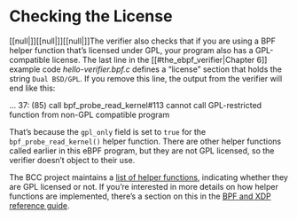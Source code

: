 # Checking the License

[[null|]][[null|]][[null|]]The verifier also checks that if you are using a BPF helper function that’s licensed under GPL, your program also has a GPL-compatible license. The last line in the [[#the_ebpf_verifier|Chapter 6]] example code _hello-verifier.bpf.c_ defines a “license” section that holds the string `Dual BSD/GPL`. If you remove this line, the output from the verifier will end like this:

...
37: (85) call bpf\_probe\_read\_kernel#113
cannot call GPL-restricted function from non-GPL compatible program

That’s because the `gpl_only` field is set to `true` for the `bpf_probe_read_kernel()` helper function. There are other helper functions called earlier in this eBPF program, but they are not GPL licensed, so the verifier doesn’t object to their use.

The BCC project maintains a [list of helper functions](https://oreil.ly/mCpvB), indicating whether they are GPL licensed or not. If you’re interested in more details on how helper functions are implemented, there’s a section on this in the [BPF and XDP reference guide](https://oreil.ly/kVd6j).